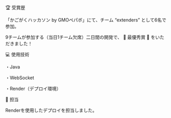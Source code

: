 🏆 受賞歴

「かごがくハッカソン by GMOペパボ」にて、チーム “extenders” として6名で参加。

9チームが参加する（当日1チーム欠席）二日間の開発で、
🎉 最優秀賞 🎉 をいただきました！

💻 使用技術

・Java

・WebSocket

・Render（デプロイ環境）

👤 担当

Renderを使用したデプロイを担当しました。

